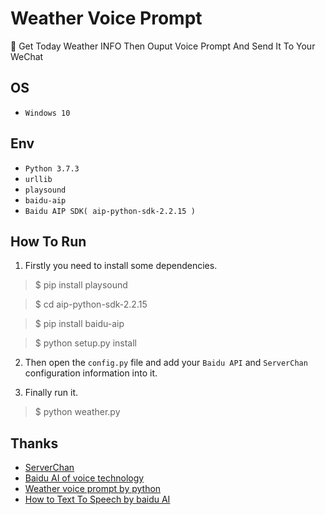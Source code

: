 # Weather Voice Prompt
🌈 Get Today Weather INFO Then Ouput Voice Prompt And Send It To Your WeChat

## OS
* `Windows 10`

## Env
* `Python 3.7.3`
* `urllib`
* `playsound`
* `baidu-aip`
* `Baidu AIP SDK( aip-python-sdk-2.2.15 )`

## How To Run
1. Firstly you need to install some dependencies.
> $ pip install playsound

> $ cd aip-python-sdk-2.2.15

> $ pip install baidu-aip

> $ python setup.py install

2. Then open the `config.py` file and add your `Baidu API` and `ServerChan` configuration information into it.

3. Finally run it.
> $ python weather.py

## Thanks
* [ServerChan](http://sc.ftqq.com/3.version)
* [Baidu AI of voice technology](https://ai.baidu.com/ai-doc/SPEECH/)
* [Weather voice prompt by python](https://www.cnblogs.com/daniumiqi/p/12171186.html)
* [How to Text To Speech by baidu AI](https://blog.csdn.net/weixin_44897649/article/details/103173247)
